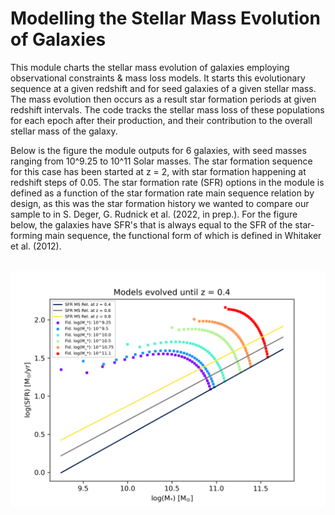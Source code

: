# Modelling the Stellar Mass Evolution of Galaxies

This module charts the stellar mass evolution of galaxies employing observational constraints & mass loss models. It starts
this evolutionary sequence at a given redshift and for seed galaxies of a given stellar mass. The mass evolution then
occurs as a result star formation periods at given redshift intervals. The code tracks the stellar mass loss of these populations for each epoch after their production, and their contribution to the overall stellar mass of the galaxy.

Below is the figure the module outputs for 6 galaxies, with seed masses ranging from 10^9.25 to 10^11 Solar masses. The star formation sequence for this case has been started at z = 2, with star formation happening at redshift steps of 0.05. The star formation rate (SFR) options in the module is defined as a function of the star formation rate main sequence relation by design, as this was the star formation history we wanted to compare our sample to in S. Deger, G. Rudnick et al. (2022, in prep.). For the figure below, the galaxies have SFR's that is always equal to the SFR of the star-forming main sequence, the functional form of which is defined in Whitaker et al. (2012). 


<br/><img src='sfr_mstar_evolution.png'>
